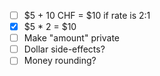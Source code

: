 * [ ] $5 + 10 CHF = $10 if rate is 2:1
* [x] $5 * 2 = $10
* [ ] Make "amount" private
* [ ] Dollar side-effects?
* [ ] Money rounding?
